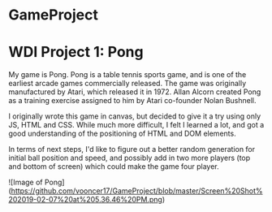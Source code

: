 # GameProject
# WDI Project 1: Pong

My game is Pong. Pong is a table tennis sports game, and is one of the earliest arcade games commercially released.
The game was originally manufactured by Atari, which released it in 1972. Allan Alcorn created Pong as a training exercise assigned to him by Atari co-founder Nolan Bushnell. 

I originally wrote this game in canvas, but decided to give it a try using only JS, HTML and CSS. While much more difficult, I felt I learned a lot, and got a good understanding of the positioning of HTML and DOM elements.

In terms of next steps, I'd like to figure out a better random generation for initial ball position and speed, and possibly add in two more players (top and bottom of screen) which could make the game four player.

![Image of Pong]
(https://github.com/vooncer17/GameProject/blob/master/Screen%20Shot%202019-02-07%20at%205.36.46%20PM.png)
